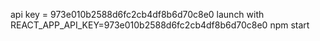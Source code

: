 api key = 973e010b2588d6fc2cb4df8b6d70c8e0
launch with REACT_APP_API_KEY=973e010b2588d6fc2cb4df8b6d70c8e0 npm start

